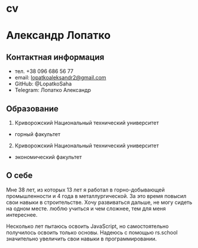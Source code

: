 # cv
# Александр Лопатко
## Контактная информация
 + тел. +38 096 686 56 77
 + email: lopatkoaleksandr2@gmail.com
 + GitHub: @LopatkoSaha
 + Telegram: Лопатко Александр
## Образование
 1. Криворожский Национальный технический университет
  + горный факультет
 2. Криворожский Национальный технический университет
  + экономический факультет
## О себе
 Мне 38 лет, из которых 13 лет я работал в горно-добывающей промышленности и 4 года в металлургической. За это время повысил свои навыки в строительстве. Хочу развиваться дальше, не могу сидеть на одном месте. люблю учиться и чем сложнее, тем для меня интереснее.

 Несколько лет пытаюсь освоить JavaScript, но самостоятельно получилось освоить только основы. Надеюсь с помощью rs.school значительно увеличить свои навыки в программировании.



